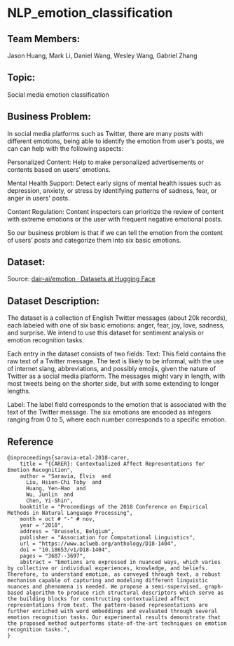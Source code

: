 # NLP_emotion_classification


## Team Members: 

Jason Huang, Mark Li, Daniel Wang, Wesley Wang, Gabriel Zhang

## Topic:

Social media emotion classification

## Business Problem:

In social media platforms such as Twitter, there are many posts with different emotions, being able to identify the emotion from user’s posts, we can 
can help with the following aspects:

Personalized Content: Help to make personalized advertisements or contents based on users’ emotions.

Mental Health Support: Detect early signs of mental health issues such as depression, anxiety, or stress by identifying patterns of sadness, fear, or anger in users' posts.

Content Regulation: Content inspectors can prioritize the review of content with extreme emotions or the user with frequent negative emotional posts.

So our business problem is that if we can tell the emotion from the content of users’ posts and categorize them into six basic emotions.

## Dataset:

Source: [dair-ai/emotion · Datasets at Hugging Face](https://huggingface.co/datasets/dair-ai/emotion)

## Dataset Description:

The dataset is a collection of English Twitter messages (about 20k records), each labeled with one of six basic emotions: anger, fear, joy, love, sadness, and surprise. We intend to use this dataset for sentiment analysis or emotion recognition tasks.

Each entry in the dataset consists of two fields:
Text: This field contains the raw text of a Twitter message. The text is likely to be informal, with the use of internet slang, abbreviations, and possibly emojis, given the nature of Twitter as a social media platform. The messages might vary in length, with most tweets being on the shorter side, but with some extending to longer lengths.

Label: The label field corresponds to the emotion that is associated with the text of the Twitter message. The six emotions are encoded as integers ranging from 0 to 5, where each number corresponds to a specific emotion. 

## Reference

```
@inproceedings{saravia-etal-2018-carer,
    title = "{CARER}: Contextualized Affect Representations for Emotion Recognition",
    author = "Saravia, Elvis  and
      Liu, Hsien-Chi Toby  and
      Huang, Yen-Hao  and
      Wu, Junlin  and
      Chen, Yi-Shin",
    booktitle = "Proceedings of the 2018 Conference on Empirical Methods in Natural Language Processing",
    month = oct # "-" # nov,
    year = "2018",
    address = "Brussels, Belgium",
    publisher = "Association for Computational Linguistics",
    url = "https://www.aclweb.org/anthology/D18-1404",
    doi = "10.18653/v1/D18-1404",
    pages = "3687--3697",
    abstract = "Emotions are expressed in nuanced ways, which varies by collective or individual experiences, knowledge, and beliefs. Therefore, to understand emotion, as conveyed through text, a robust mechanism capable of capturing and modeling different linguistic nuances and phenomena is needed. We propose a semi-supervised, graph-based algorithm to produce rich structural descriptors which serve as the building blocks for constructing contextualized affect representations from text. The pattern-based representations are further enriched with word embeddings and evaluated through several emotion recognition tasks. Our experimental results demonstrate that the proposed method outperforms state-of-the-art techniques on emotion recognition tasks.",
}
```


